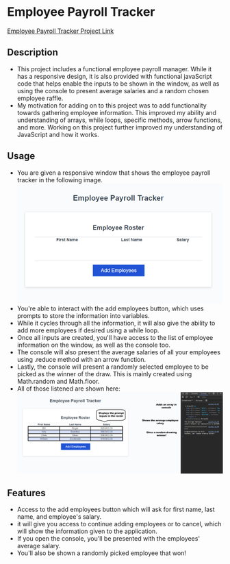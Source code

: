 # Employee Payroll Tracker

[Employee Payroll Tracker Project Link](https://willzovo94.github.io/Employee-Payroll-Tracker/)

## Description
- This project includes a functional employee payroll manager. While it has a responsive design, it is also provided with functional javaScript code that helps enable the inputs to be shown in the window, as well as using the console to present average salaries and a random chosen employee raffle.
- My motivation for adding on to this project was to add functionality towards gathering employee information. This improved my ability and understanding of arrays, while loops, specific methods, arrow functions, and more. Working on this project further improved my understanding of JavaScript and how it works.

## Usage 
- You are given a responsive window that shows the employee payroll tracker in the following image.
![Main Window](/assets/employee-tracker-main.png)
- You're able to interact with the add employees button, which uses prompts to store the information into variables.
- While it cycles through all the information, it will also give the ability to add more employees if desired using a while loop.
- Once all inputs are created, you'll have access to the list of employee information on the window, as well as the console too.
- The console will also present the average salaries of all your employees using .reduce method with an arrow function.
- Lastly, the console will present a randomly selected employee to be picked as the winner of the draw. This is mainly created using Math.random and Math.floor.
- All of those listened are shown here:
![All functionality](/assets/employee-tracker-purpose.png)

## Features 
- Access to the add employees button which will ask for first name, last name, and employee's salary.
- it will give you access to continue adding employees or to cancel, which will show the information given to the application.
- If you open the console, you'll be presented with the employees' average salary.
- You'll also be shown a randomly picked employee that won!
